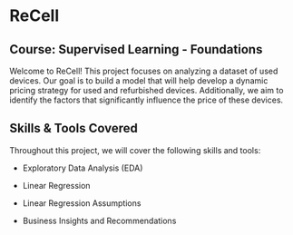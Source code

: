 # ReCell

## Course: Supervised Learning - Foundations

Welcome to ReCell! This project focuses on analyzing a dataset of used devices. Our goal is to build a model that will help develop a dynamic pricing strategy for used and refurbished devices. Additionally, we aim to identify the factors that significantly influence the price of these devices.


## Skills & Tools Covered

Throughout this project, we will cover the following skills and tools:

- Exploratory Data Analysis (EDA)

- Linear Regression

- Linear Regression Assumptions

- Business Insights and Recommendations

